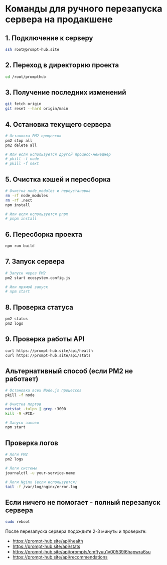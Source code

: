 # Команды для ручного перезапуска сервера на продакшене

## 1. Подключение к серверу
```bash
ssh root@prompt-hub.site
```

## 2. Переход в директорию проекта
```bash
cd /root/prompthub
```

## 3. Получение последних изменений
```bash
git fetch origin
git reset --hard origin/main
```

## 4. Остановка текущего сервера
```bash
# Остановка PM2 процессов
pm2 stop all
pm2 delete all

# Или если используется другой процесс-менеджер
# pkill -f node
# pkill -f next
```

## 5. Очистка кэшей и пересборка
```bash
# Очистка node_modules и переустановка
rm -rf node_modules
rm -rf .next
npm install

# Или если используется pnpm
# pnpm install
```

## 6. Пересборка проекта
```bash
npm run build
```

## 7. Запуск сервера
```bash
# Запуск через PM2
pm2 start ecosystem.config.js

# Или прямой запуск
# npm start
```

## 8. Проверка статуса
```bash
pm2 status
pm2 logs
```

## 9. Проверка работы API
```bash
curl https://prompt-hub.site/api/health
curl https://prompt-hub.site/api/stats
```

## Альтернативный способ (если PM2 не работает)
```bash
# Остановка всех Node.js процессов
pkill -f node

# Очистка портов
netstat -tulpn | grep :3000
kill -9 <PID>

# Запуск заново
npm start
```

## Проверка логов
```bash
# Логи PM2
pm2 logs

# Логи системы
journalctl -u your-service-name

# Логи Nginx (если используется)
tail -f /var/log/nginx/error.log
```

## Если ничего не помогает - полный перезапуск сервера
```bash
sudo reboot
```

После перезапуска сервера подождите 2-3 минуты и проверьте:
- https://prompt-hub.site/api/health
- https://prompt-hub.site/api/stats
- https://prompt-hub.site/api/prompts/cmftyuu1v00539l6hapwra6su
- https://prompt-hub.site/api/recommendations
